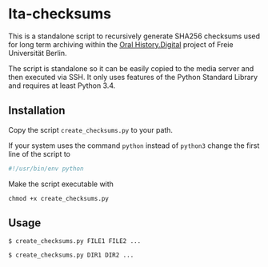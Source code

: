 # lta-checksums

This is a standalone script to recursively generate SHA256 checksums
used for long term archiving within the
[Oral History.Digital](https://www.oral-history.digital/)
project of Freie Universität Berlin.

The script is standalone so it can be easily copied to the media server
and then executed via SSH. It only uses features of the Python Standard
Library and requires at least Python 3.4.

## Installation

Copy the script `create_checksums.py` to your path.

If your system uses the command `python` instead of `python3` change the first line
of the script to

```bash
#!/usr/bin/env python
```

Make the script executable with

```console
chmod +x create_checksums.py
```

## Usage

```console
$ create_checksums.py FILE1 FILE2 ...
```

```console
$ create_checksums.py DIR1 DIR2 ...
```

